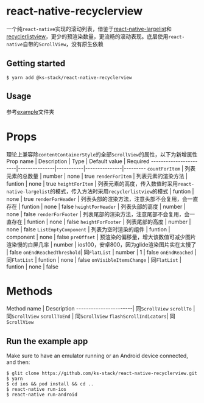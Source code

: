 
# react-native-recyclerview

一个纯`react-native`实现的滚动列表，借鉴于[react-native-largelist](https://github.com/bolan9999/react-native-largelist)和[recyclerlistview](https://github.com/Flipkart/recyclerlistview)，更少的预渲染数量，更流畅的滚动表现。底层使用`react-native`自带的`ScrollView`，没有原生依赖

## Getting started

`$ yarn add @ks-stack/react-native-recyclerview`

## Usage
参考[example](https://github.com/ks-stack/react-native-recyclerview/tree/main/example)文件夹

# Props
理论上兼容除`contentContainerStyle`的全部`ScrollView`的属性，以下为新增属性
Prop name              | Description   | Type      | Default value | Required
-----------------------|---------------|-----------|---------------|---------
`countForItem`         | 列表元素的总数量 | number | none | true
`renderForItem`        | 列表元素的渲染方法 | funtion | none | true
`heightForItem`        | 列表元素的高度，传入数值时采用`react-native-largelist`的模式，传入方法时采用`recyclerlistview`的模式 | funtion | none | true
`renderForHeader`      | 列表头部的渲染方法，注意头部不会复用，会一直存在 | funtion | none | false
`heightForHeader`      | 列表头部的高度 | number | none | false
`renderForFooter`      | 列表尾部的渲染方法，注意尾部不会复用，会一直存在 | funtion | none | false
`heightForFooter`      | 列表尾部的高度 | number | none | false
`ListEmptyComponent`   | 列表为空时渲染的组件 | funtion | component | none | false
`preOffset`            | 预渲染的偏移量，增大该数值可减少图片渲染慢的白屏几率 | number | ios100，安卓800，因为glide渲染图片实在太慢了 | false
`onEndReachedThreshold`| 同`FlatList` | number | 1 | false
`onEndReached`         | 同`FlatList` | funtion | none | false
`onVisibleItemsChange` | 同`FlatList` | funtion | none | false

# Methods

Method name            | Description
-----------------------| 同`ScrollView`
`scrollTo`             | 同`ScrollView`
`scrollToEnd`          | 同`ScrollView`
`flashScrollIndicators`| 同`ScrollView`

## Run the example app

Make sure to have an emulator running or an Android device connected, and then:

```
$ glit clone https://github.com/ks-stack/react-native-recyclerview.git
$ yarn
$ cd ios && pod install && cd ..
$ react-native run-ios
$ react-native run-android
```
